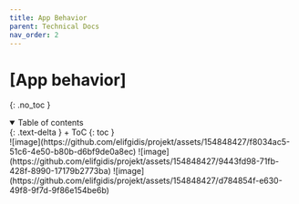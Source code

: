 ```yaml
---
title: App Behavior
parent: Technical Docs
nav_order: 2
---
```



# [App behavior]
{: .no_toc }

<details open markdown="block">
{: .text-delta }
<summary>Table of contents</summary>
+ ToC
{: toc }
</details>
 ![image](https://github.com/elifgidis/projekt/assets/154848427/f8034ac5-51c6-4e50-b80b-d6bf9de0a8ec)
 ![image](https://github.com/elifgidis/projekt/assets/154848427/9443fd98-71fb-428f-8990-17179b2773ba)
 ![image](https://github.com/elifgidis/projekt/assets/154848427/d784854f-e630-49f8-9f7d-9f86e154be6b)


